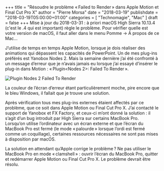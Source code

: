 +++
title       = "Résoudre le problème « Failed to Render » dans Apple Motion et Final Cut Pro X"
author      = "Pierre Morsa"
date        = "2018-03-19"
publishdate = "2018-03-19T05:00:00+01:00" 
categories  = [ "Technomagie", "Mac" ]
draft       = false
+++
Mise à jour du 2018-03-31 : à priori macOS High Sierra 10.13.4 (c'est le .4 qui est important) règle le problème. Pour vérifier quelle est votre version de macOS, il faut aller dans le menu Pomme → À propos de ce Mac...

J’utilise de temps en temps Apple Motion, lorsque je dois réaliser des animations qui dépassent les capacités de PowerPoint. Un de mes plug-ins préférés est Yanobox Nodes 2. Mais la semaine dernière j’ai été confronté à un message d’erreur que je n’avais jamais eu lorsque j’ai essayé d’insérer le plug-in dans Motion : « Plugin<Nodes 2>: Failed To Render ». 

![Plugin Nodes 2 Failed To Render](/pictures/2018/03/plugin-nodes-2-failed-to-render.jpg)

La couleur de l’écran d’erreur étant particulièrement moche, pire encore que le bleu Windows, il fallait que je trouve une solution.

Après vérification tous mes plug-ins externes étaient affectés par ce problème, que ce soit dans Apple Motion ou Final Cut Pro X. J’ai contacté le support de Yanobox et FX Factory, et ceux-ci m’ont donné la solution : il s’agit d’un bug introduit par High Sierra sur certains MacBook Pro. Lorsqu’on utilise l’ordinateur avec un écran externe et que l’écran du MacBook Pro est fermé (le mode « palourde » lorsque l’ordi est fermé comme un coquillage), certaines ressources nécessaires ne sont pas mises à disposition par macOS.

La solution en attendant qu’Apple corrige le problème ? Ne pas utiliser le MacBook Pro en mode « clamshell » : ouvrir l’écran du MacBook Pro, quitter et redémarrer Apple Motion ou Final Cut Pro X. Le problème devrait être résolu.
